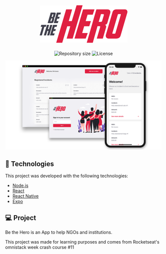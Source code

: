 <h1 align="center">
  <img src="mobile/src/assets/logo@3x.png" />
</h1>

<p align="center">
  <img alt="Repository size" src="https://img.shields.io/github/repo-size/LeoDalcegio/be-the-hero.svg">

  <img alt="License" src="https://img.shields.io/badge/license-MIT-brightgreen">
</p>
  
<img src=".github/banner.png" />

## :rocket: Technologies

This project was developed with the following technologies:

- [Node.js](https://nodejs.org/en/)
- [React](https://reactjs.org)
- [React Native](https://facebook.github.io/react-native/)
- [Expo](https://expo.io/)

## 💻 Project

Be the Hero is an App to help NGOs and institutions.

<p>
  This project was made for learning purposes and comes from Rocketseat's omnistack week crash course #11
</p>
